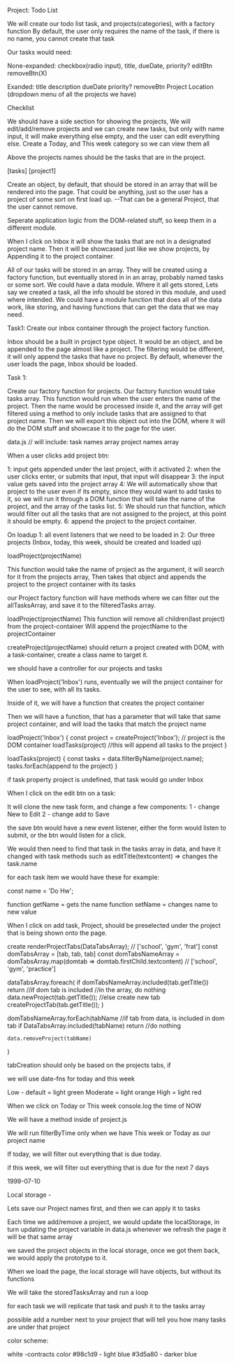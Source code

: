 Project: Todo List

We will create our todo list task, and projects(categories), with a factory function
By default, the user only requires the name of the task, if there is no name, you cannot create that task

Our tasks would need:

None-expanded:
checkbox(radio input), title, dueDate, priority? editBtn removeBtn(X)

Exanded:
title
description
dueDate
priority?
removeBtn
Project Location (dropdown menu of all the projects we have)

Checklist

We should have a side section for showing the projects,
We will edit/add/remove projects
and we can create new tasks, but only with name input, it will make everything else empty, and the user can edit everything else.
Create a Today, and This week category so we can view them all

Above the projects names should be the tasks that are in the project.

[tasks]
[project1]


Create an object, by default, that should be stored in an array that will be rendered into the page. That could be anything, just so the user has a project of some sort on first load up. 
  --That can be a general Project, that the user cannot remove.

Seperate application logic from the DOM-related stuff, so keep them in a different module. 

When I click on Inbox it will show the tasks that are not in a designated project name. Then it will be showcased just like we show projects, by Appending it to the project container. 

All of our tasks will be stored in an array. They will be created using a factory function, but eventually stored in in an array, probably named tasks or some sort. We could have a data module. Where it all gets stored, Lets say we created a task, all the info should be stored in this module, and used where intended. We could have a module function that does all of the data work, like storing, and having functions that can get the data that we may need. 


Task1: Create our inbox container through the project factory function. 

Inbox should be a built in project type object. It would be an object, and be appended to the page almost like a project. The filtering would be different, it will only append the tasks that have no project. By default, whenever the user loads the page, Inbox should be loaded. 


Task 1:

Create our factory function for projects. 
Our factory function would take tasks array. 
This function would run when the user enters the name of the project. Then the name would be processed inside it, and the array will get filtered using a method to only include tasks that are assigned to that project name. Then we will export this object out into the DOM, where it will do the DOM stuff and showcase it to the page for the user. 



data.js //
will include:
task names array
project names array


When a user clicks add project btn:

1: input gets appended under the last project, with it activated
2: when the user clicks enter, or submits that input, that input will disappear
3: the input value gets saved into the project array
4: We will automatically show that project to the user even if its empty, since they would want to add tasks to it, so we will run it through a DOM function that will take the name of the project, and the array of the tasks list.
5: We should run that function, which would filter out all the tasks that are not assigned to the project, at this point it should be empty. 
6: append the project to the project container. 



On loadup 
1: all event listeners that we need to be loaded in
2: Our three projects (Inbox, today, this week, should be created and loaded up)

loadProject(projectName)

This function would take the name of project as the argument, it will search for it from the projects array, Then takes that object and appends the project to the project container with its tasks

our Project factory function will have methods where we can filter out the allTasksArray, and save it to the filteredTasks array.


loadProject(projectName)
This function will remove all children(last project) from the project-container
Will append the projectName to the projectContainer

createProject(projectName) should return a project created with DOM, with a task-container, create a class name to target it. 



we should have a controller for our projects and tasks

When loadProject('Inbox') runs, eventually we will the project container for the user to see, with all its tasks.

Inside of it, we will have a function that creates the project container

Then we will have a function, that has a parameter that will take that same project container, and will load the tasks that match the project name

loadProject('Inbox') {
  const project = createProject('Inbox'); // project is the DOM container
  loadTasks(project) //this will append all tasks to the project
}

loadTasks(project) {
  const tasks = data.filterByName(project.name);
  tasks.forEach(append to the project)
}


if task property project is undefined, that task would go under Inbox





When I click on the edit btn on a task:

It will clone the new task form, and change a few components:
1 - change New to Edit
2 - change add to Save 

the save btn would have a new event listener, either the form would listen to submit, or the btn would listen for a click. 

We would then need to find that task in the tasks array in data, and have it changed with task methods such as editTitle(textcontent) => changes the task.name

for each task item
we would have these for example:

const name = 'Do Hw';

function getName = gets the name
function setName = changes name to new value


When I click on add task, Project, should be preselected under the project that is being shown onto the page.



create renderProjectTabs(DataTabsArray); // ['school', 'gym', 'frat']
  const domTabsArray = [tab, tab, tab]
  const domTabsNameArray = domTabsArray.map(domtab => domtab.firstChild.textcontent) // ['school', 'gym', 'practice']

  dataTabsArray.foreach(
    if domTabsNameArray.included(tab.getTitle()) return //if dom tab is included
                                                        //in the array, do nothing
    data.newProject(tab.getTitle());                //else create new tab
    createProjectTab(tab.getTitle());
  )

  domTabsNameArray.forEach(tabName    //if tab from data, is included in dom tab
    if DataTabsArray.included(!tabName) return      //do nothing
    
    data.removeProject(tabName)                                       
  )

tabCreation should only be based on the projects tabs, if

we will use date-fns for today and this week



Low - default = light green
Moderate = light orange
High = light red



When we click on Today or This week console.log the time of NOW

We will have a method inside of project.js

We will run filterByTime only when we have This week or Today as our project name

If today, we will filter out everything that is due today.

if this week, we will filter out everything that is due for the next 7 days

1999-07-10



Local storage -

Lets save our Project names first, and then we can apply it to tasks

Each time we add/remove a project, we would update the localStorage, in turn updating the project variable in data.js whenever we refresh the page it will be that same array


we saved the project objects in the local storage, once we got them back, we would apply the prototype to it. 



When we load the page, the local storage will have objects, but without its functions

We will take the storedTasksArray and run a loop

for each task we will replicate that task and push it to the tasks array



possible add a number next to your project that will tell you how many tasks are under that project

color scheme:

white   -contracts color
#98c1d9 - light blue
#3d5a80 - darker blue